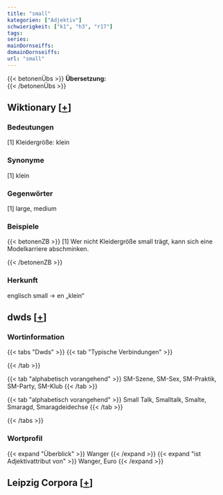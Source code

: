 ```yaml
---
title: "small"
kategorien: ["Adjektiv"]
schwierigkeit: ["k1", "h3", "r17"]
tags:
series:
mainDornseiffs:
domainDornseiffs:
url: "small"
---
```


{{< betonenÜbs >}}
**Übersetzung:**  
{{< /betonenÜbs >}}

## Wiktionary [[+](https://de.wiktionary.org/wiki/small)]

### Bedeutungen
[1] Kleidergröße: klein  

### Synonyme
[1] klein  

### Gegenwörter
[1] large, medium  

### Beispiele
{{< betonenZB >}}
[1] Wer nicht Kleidergröße small trägt, kann sich eine Modelkarriere abschminken.  

{{< /betonenZB >}}
### Herkunft
englisch small → en „klein“  



## dwds [[+](https://www.dwds.de/wb/small)]

### Wortinformation
{{< tabs "Dwds" >}}
{{< tab "Typische Verbindungen" >}}

{{< /tab >}}

{{< tab "alphabetisch vorangehend" >}}
SM-Szene, SM-Sex, SM-Praktik, SM-Party, SM-Klub
{{< /tab >}}

{{< tab "alphabetisch vorangehend" >}}
Small Talk, Smalltalk, Smalte, Smaragd, Smaragdeidechse
{{< /tab >}}

{{< /tabs >}}

### Wortprofil
{{< expand "Überblick" >}} Wanger {{< /expand >}}
{{< expand "ist Adjektivattribut von" >}} Wanger, Euro {{< /expand >}}

## Leipzig Corpora [[+](https://corpora.uni-leipzig.de/en/res?word=small&corpusId=deu_newscrawl-public_2018)]

